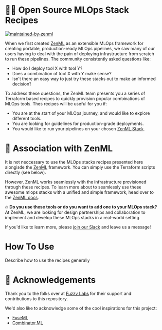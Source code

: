 # :man_cook: Open Source MLOps Stack Recipes

[![maintained-by-zenml](https://user-images.githubusercontent.com/3348134/173032050-ad923313-f2ce-4583-b27a-afcaa8b355e2.png)](https://github.com/zenml-io/zenml)

When we first created [ZenML](https://zenml.io) as an extensible MLOps framework for
creating portable, production-ready MLOps pipelines, we saw many of our users having to
deal with the pain of deploying infrastructure from scratch to run these pipelines. The 
community consistently asked questions like:

- How do I deploy tool X with tool Y?
- Does a combination of tool X with Y make sense?
- Isn't there an easy way to just try these stacks out to make an informed decision?

To address these questions, the ZenML team presents you a series of Terraform based recipes to quickly 
provision popular combinations of MLOps tools. Thes recipes will be useful for you if:

- You are at the start of your MLOps journey, and would like to explore different tools.
- You are looking for guidelines for production-grade deployments.
- You would like to run your pipelines on your chosen [ZenML Stack](https://docs.zenml.io/advanced-guide/stacks-components-flavors).

# 🤝 Association with ZenML

It is not neccessary to use the MLOps stacks recipes presented here alongisde the 
[ZenML](https://github.com/zenml-io/zenml) framework. You can simply use the Terraform scripts 
directly (see below).

However, ZenML works seamlessly with the infrastructure provisioned through these recipes. To learn 
more about to seamlessly use these awesome mlops stacks with a unified and simple framework, head 
over to the [ZenML docs](https://docs.zenml.io).

🔥 **Do you use these tools or do you want to add one to your MLOps stack?** At
ZenML, we are looking for design partnerships and collaboration to implement and 
develop these MLOps stacks in a real-world setting.

If you'd like to learn more, please [join our
Slack](https://zenml.io/slack-invite/) and leave us a message!

# How To Use

Describe how to use the recipes generally



# 🎉 Acknowledgements

Thank you to the folks over at [Fuzzy Labs](https://www.fuzzylabs.ai/) for their support and 
contributions to this repository.

We'd also like to acknowledge some of the cool inspirations for this project:

- [FuseML](https://fuseml.github.io/)
- [Combinator.ML](https://combinator.ml/)
